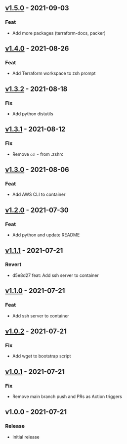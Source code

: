 
<a name="v1.5.0"></a>
## [v1.5.0](https://github.com/ethanhassett/devcontainer/compare/v1.4.0...v1.5.0) - 2021-09-03

### Feat

- Add more packages (terraform-docs, packer)


<a name="v1.4.0"></a>
## [v1.4.0](https://github.com/ethanhassett/devcontainer/compare/v1.3.2...v1.4.0) - 2021-08-26

### Feat

- Add Terraform workspace to zsh prompt


<a name="v1.3.2"></a>
## [v1.3.2](https://github.com/ethanhassett/devcontainer/compare/v1.3.1...v1.3.2) - 2021-08-18

### Fix

- Add python distutils


<a name="v1.3.1"></a>
## [v1.3.1](https://github.com/ethanhassett/devcontainer/compare/v1.3.0...v1.3.1) - 2021-08-12

### Fix

- Remove `cd ~` from .zshrc


<a name="v1.3.0"></a>
## [v1.3.0](https://github.com/ethanhassett/devcontainer/compare/v1.2.0...v1.3.0) - 2021-08-06

### Feat

- Add AWS CLI to container


<a name="v1.2.0"></a>
## [v1.2.0](https://github.com/ethanhassett/devcontainer/compare/v1.1.1...v1.2.0) - 2021-07-30

### Feat

- Add python and update README


<a name="v1.1.1"></a>
## [v1.1.1](https://github.com/ethanhassett/devcontainer/compare/v1.1.0...v1.1.1) - 2021-07-21

### Revert

- d5e8d27 feat: Add ssh server to container


<a name="v1.1.0"></a>
## [v1.1.0](https://github.com/ethanhassett/devcontainer/compare/v1.0.2...v1.1.0) - 2021-07-21

### Feat

- Add ssh server to container


<a name="v1.0.2"></a>
## [v1.0.2](https://github.com/ethanhassett/devcontainer/compare/v1.0.1...v1.0.2) - 2021-07-21

### Fix

- Add wget to bootstrap script


<a name="v1.0.1"></a>
## [v1.0.1](https://github.com/ethanhassett/devcontainer/compare/v1.0.0...v1.0.1) - 2021-07-21

### Fix

- Remove main branch push and PRs as Action triggers


<a name="v1.0.0"></a>
## v1.0.0 - 2021-07-21

### Release

- Initial release

